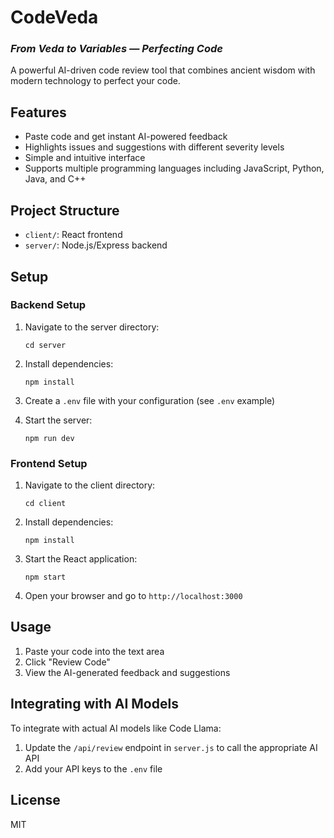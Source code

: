 # CodeVeda

### *From Veda to Variables — Perfecting Code*

A powerful AI-driven code review tool that combines ancient wisdom with modern technology to perfect your code.

## Features

- Paste code and get instant AI-powered feedback
- Highlights issues and suggestions with different severity levels
- Simple and intuitive interface
- Supports multiple programming languages including JavaScript, Python, Java, and C++

## Project Structure

- `client/`: React frontend
- `server/`: Node.js/Express backend

## Setup

### Backend Setup

1. Navigate to the server directory:
   ```
   cd server
   ```

2. Install dependencies:
   ```
   npm install
   ```

3. Create a `.env` file with your configuration (see `.env` example)

4. Start the server:
   ```
   npm run dev
   ```

### Frontend Setup

1. Navigate to the client directory:
   ```
   cd client
   ```

2. Install dependencies:
   ```
   npm install
   ```

3. Start the React application:
   ```
   npm start
   ```

4. Open your browser and go to `http://localhost:3000`

## Usage

1. Paste your code into the text area
2. Click "Review Code"
3. View the AI-generated feedback and suggestions

## Integrating with AI Models

To integrate with actual AI models like Code Llama:

1. Update the `/api/review` endpoint in `server.js` to call the appropriate AI API
2. Add your API keys to the `.env` file

## License

MIT 